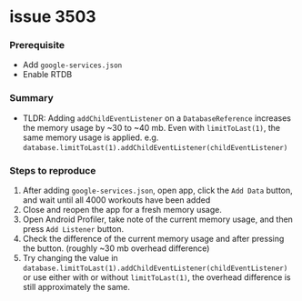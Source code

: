 # issue 3503
### Prerequisite
- Add `google-services.json`
- Enable RTDB
### Summary
- TLDR: Adding `addChildEventListener` on a `DatabaseReference` increases the memory usage by ~30 to ~40 mb. Even with `limitToLast(1)`, the same memory usage is applied. e.g. `database.limitToLast(1).addChildEventListener(childEventListener)`
### Steps to reproduce
1. After adding `google-services.json`, open app, click the `Add Data` button, and wait until all 4000 workouts have been added
2. Close and reopen the app for a fresh memory usage.
4. Open Android Profiler, take note of the current memory usage, and then press `Add Listener` button.
6. Check the difference of the current memory usage and after pressing the button. (roughly ~30 mb overhead difference)
7. Try changing the value in `database.limitToLast(1).addChildEventListener(childEventListener)` or use either with or without `limitToLast(1)`, the overhead difference is still approximately the same.
